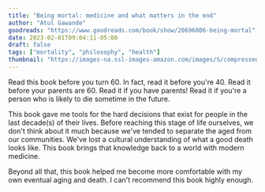 ```yaml
---
title: "Being mortal: medicine and what matters in the end"
author: "Atul Gawande"
goodreads: "https://www.goodreads.com/book/show/20696006-being-mortal"
date: 2023-02-01T09:04:11-05:00
draft: false
tags: ["mortality", "philosophy", "health"]
thumbnail: "https://images-na.ssl-images-amazon.com/images/S/compressed.photo.goodreads.com/books/1408324949i/20696006.jpg"
---
```


Read this book before you turn 60. In fact, read it before you're 40. Read it before your parents are 60. Read it if you have parents! Read it if you're a person who is likely to die sometime in the future.

This book gave me tools for the hard decisions that exist for people in the last decade(s) of their lives. Before reaching this stage of life ourselves, we don't think about it much because we've tended to separate the aged from our communities. We've lost a cultural understanding of what a good death looks like. This book brings that knowledge back to a world with modern medicine.

Beyond all that, this book helped me become more comfortable with my own eventual aging and death. I can't recommend this book highly enough.
